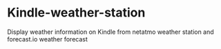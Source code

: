 # Kindle-weather-station
Display weather information on Kindle from netatmo weather station and forecast.io weather forecast
